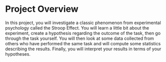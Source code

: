 # Project Overview
In this project, you will investigate a classic phenomenon from experimental psychology called the Stroop Effect. 
You will learn a little bit about the experiment, create a hypothesis regarding the outcome of the task, then go 
through the task yourself. You will then look at some data collected from others who have performed the same task and
will compute some statistics describing the results. Finally, you will interpret your results in terms of your hypotheses.
